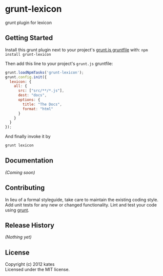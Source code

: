 # grunt-lexicon

grunt plugin for lexicon

## Getting Started
Install this grunt plugin next to your project's [grunt.js gruntfile][getting_started] with: `npm install grunt-lexicon`

Then add this line to your project's `grunt.js` gruntfile:

```javascript
grunt.loadNpmTasks('grunt-lexicon');
grunt.config.init({
  lexicon: {
    all: {
      src: ["src/**/*.js"],
      dest: "docs",
      options: {
        title: "The Docs",
        format: "html"
      }
    }
  }
});
```
And finally invoke it by
```bash
grunt lexicon
```

[grunt]: https://github.com/cowboy/grunt
[getting_started]: https://github.com/cowboy/grunt/blob/master/docs/getting_started.md

## Documentation
_(Coming soon)_

## Contributing
In lieu of a formal styleguide, take care to maintain the existing coding style. Add unit tests for any new or changed functionality. Lint and test your code using [grunt][grunt].

## Release History
_(Nothing yet)_

## License
Copyright (c) 2012 kates  
Licensed under the MIT license.
